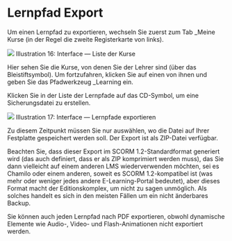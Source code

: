 # Lernpfad Export

Um einen Lernpfad zu exportieren, wechseln Sie zuerst zum Tab _Meine Kurse \(in der Regel die zweite Registerkarte von links\).

![](../../../.gitbook/assets/parcourssauvegarde%20%283%29.png)
Illustration 16: Interface — Liste der Kurse

Hier sehen Sie die Kurse, von denen Sie der Lehrer sind \(über das Bleistiftsymbol\). Um fortzufahren, klicken Sie auf einen von ihnen und geben Sie das Pfadwerkzeug _Learning ein.

Klicken Sie in der Liste der Lernpfade auf das CD-Symbol, um eine Sicherungsdatei zu erstellen.

![](../../../.gitbook/assets/graficos32%20%284%29.png)
Illustration 17: Interface — Lernpfade exportieren

Zu diesem Zeitpunkt müssen Sie nur auswählen, wo die Datei auf Ihrer Festplatte gespeichert werden soll. Der Export ist als ZIP-Datei verfügbar.

Beachten Sie, dass dieser Export im SCORM 1.2-Standardformat generiert wird \(das auch definiert, dass er als ZIP komprimiert werden muss), das Sie dann vielleicht auf einem anderen LMS wiederverwenden möchten, sei es Chamilo oder einem anderen, soweit es SCORM 1.2-kompatibel ist (was mehr oder weniger jedes andere E-Learning-Portal bedeutet\), aber dieses Format macht der Editionskomplex, um nicht zu sagen unmöglich. Als solches handelt es sich in den meisten Fällen um ein nicht änderbares Backup.

Sie können auch jeden Lernpfad nach PDF exportieren, obwohl dynamische Elemente wie Audio-, Video- und Flash-Animationen nicht exportiert werden.